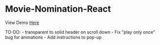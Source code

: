 # Movie-Nomination-React
 
View Demo [Here](https://cathyliudev.github.io/Movie-Nomination-React/)

TO-DO:
    - transparent to solid header on scroll down
    - Fix "play only once" bug for animations
    - Add instructions to pop-up
